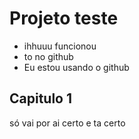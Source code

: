 # Projeto teste
- ihhuuu funcionou
-  to no github
- Eu estou usando o github 
## Capitulo 1
 só vai por ai certo
 e ta certo
